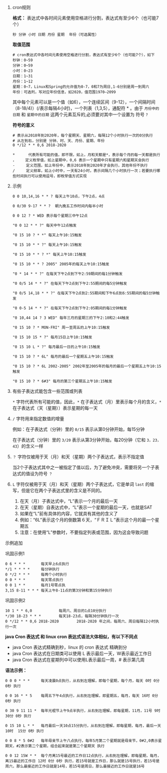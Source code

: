 1. cron规则

   **格式：** 表达式中各时间元素使用空格进行分割，表达式有至少6个（也可能7个）

   ```shell
   秒 分钟 小时 日期 月份 星期  年份（可选属性）
   ```

   

   **取值范围**

   ```shell
   # cron表达式中各时间元素使用空格进行分割，表达式有至少6个（也可能7个），如下
   秒钟：0~59
   分钟：0~59
   小时：0~23
   日期：1~31
   月份：1~12
   星期：0~7，Linux和Spring的允许值为0-7，0和7为周日,1-6分别是周一到周六
   年份：可选列，写对应年份信息，如2020，值范围1970–2099
   ```

   

   其中每个元素可以是一个值（如6），一个连续区间（9-12），一个间隔时间（8-18/4)）(/表示每隔4小时)，一个列表（1,3,5），通配符 * 。由于 `月份中的日期` 和 `星期中的日期` 这两个元素互斥的,必须要对其中一个设置为 符号 `?`

   

   **符号的意义**

   ```shell
   # 表示从2018年到2020年，每个星期天、星期六，每隔12个小时执行一次的0分执行
   # 从左到右，分别是 分钟、时、天、月份、星期、年份
   0 */12 * * 0,6 2018-2020
   
   *	  代表所有可能的值，即不限，如上，月和天都是*，表示每个月的每一天都是执行
   ，    定义枚举值，如上星期中，0,6 表示一个星期中只有星期六和星期天会执行
   -     定义范围，如上年份中，表示2018年到2020年才会执行，其他年份不执行
   /     定义频率，如上小时中，一天有24小时，表示间隔几个小时执行一次；若要执行哪些时间执行可以使用逗号，即枚举值方式实现
   ```

   

2. 示例

   ```shell
   0 0 10,14,16 * * ? 每天上午10点，下午2点，4点
   
   0 0/30 9-17 * * ?  朝九晚五工作时间内每半小时
   
   0 0 12 ? * WED 表示每个星期三中午12点 
   
   "0 0 12 * * ?" 每天中午12点触发 
   
   "0 15 10 ? * *" 每天上午10:15触发 
   
   "0 15 10 * * ?" 每天上午10:15触发 
   
   "0 15 10 * * ? *" 每天上午10:15触发 
   
   "0 15 10 * * ? 2005" 2005年的每天上午10:15触发 
   
   "0 * 14 * * ?" 在每天下午2点到下午2:59期间的每1分钟触发 
   
   "0 0/5 14 * * ?" 在每天下午2点到下午2:55期间的每5分钟触发 
   
   "0 0/5 14,18 * * ?" 在每天下午2点到2:55期间和下午6点到6:55期间的每5分钟触发 
   
   "0 0-5 14 * * ?" 在每天下午2点到下午2:05期间的每1分钟触发 
   
   "0 10,44 14 ? 3 WED" 每年三月的星期三的下午2:10和2:44触发 
   
   "0 15 10 ? * MON-FRI" 周一至周五的上午10:15触发 
   
   "0 15 10 15 * ?" 每月15日上午10:15触发 
   
   "0 15 10 L * ?" 每月最后一日的上午10:15触发 
   
   "0 15 10 ? * 6L" 每月的最后一个星期五上午10:15触发 
   
   "0 15 10 ? * 6L 2002-2005" 2002年至2005年的每月的最后一个星期五上午10:15触发 
   
   "0 15 10 ? * 6#3" 每月的第三个星期五上午10:15触发 
   ```

   

3. 有些子表达式能包含一些范围或列表

   `*` 字符代表所有可能的值，因此，`*` 在子表达式（月）里表示每个月的含义，`*`  在子表达式（天（星期））表示星期的每一天

   

4. `/` 字符用来指定数值的增量

   例如：在子表达式（分钟）里的 `0/15` 表示从第0分钟开始，每15分钟

     在子表达式（分钟）里的 `3/20` 表示从第3分钟开始，每20分钟（它和 `3，23，43`）的含义一样

   

5. `？` 字符仅被用于天（月）和天（星期）两个子表达式，表示不指定值

   当2个子表达式其中之一被指定了值以后，为了避免冲突，需要将另一个子表达式的值设为符号 `？`

   

6. `L` 字符仅被用于天（月）和天（星期）两个子表达式，它是单词 `last` 的缩写，但是它在两个子表达式里的含义是不同的。

   1. 在天（月）子表达式中，“L”表示一个月的最后一天
   2. 在天（星期）自表达式中，“L”表示一个星期的最后一天，也就是SAT
   3. 如果在“L”前有具体的内容，它就具有其他的含义了
   4. 例如：“6L”表示这个月的倒数第６天，“ＦＲＩＬ”表示这个月的最一个星期五
   5. 注意：在使用“L”参数时，不要指定列表或范围，因为这会导致问题

 

示例追加

巩固示例1

```shell
0 6 * * *		每天早上6点执行
*/1 * * * *		每分钟执行
0 */2 * * *		每两个小时执行
0 0 * * * 		每天零点执行
0 0 1 * *  		每月1号零点执
3,15 8-11 * * * 每天上午8-11点的第3分钟和第15分钟执行
```



巩固示例2

```
10 1 * * 6,0			每周六、周日的1点10分执行
*/30 18-23 * * *		每天18-23点，每隔30分钟执行一次
0 */12 * * 0,6 2018-2020  		2018-2020 年之间，每周六、周日每隔12小时执行一次
```



**java Cron 表达式 和 linux cron 表达式语法大体相似，有以下不同点**

- java Cron 表达式精确到秒，linux 的 cron 表达式 精确到分
- java Cron 表达式在日期类可以使用 L 表示最后一天，W表示最近工作日
- java Cron 表达式在星期列中可以使用L表示最后一周，# 表示第几周



**语法示例：**

```shell
0 0 0 * * * 	每天凌晨0点执行，从右到左理解，即每个星期，每个月，每天 0时	0分 0秒 执行

0 0 16 * * 5	每周五下午4点执行，从右到左理解，即星期五，每月，每天 16时	0分 0秒 执行

0 30 9 11 11 *	每年光棍节上午9点半执行，从右到左理解，即每星期，11月，11号 9时	30分 0秒 执行

0 15 10 L * *	每月最后一天10点15分执行，从右到左理解，即每星期，每月，最后一天 10时	15分 0秒 执行

0 0 8 * 5 0#2	每年母亲节上午八点执行，每年5月第二个星期就是母亲节，0#2,0表示星期天，#2表示第二个星期，组合起来就是第二个星期天 执行

0 0 12 15W * *	每个月离15号最近的工作日12点执行，从右到左理解，即每星期，每月，离15最近的工作日 12时	0分 0秒 执行，若15号就是工作日，那么就是15号执行，若15号是周六，那么最接近的工作日就是14号，若15号是周日，那么最接近的工作日就是16号
```

